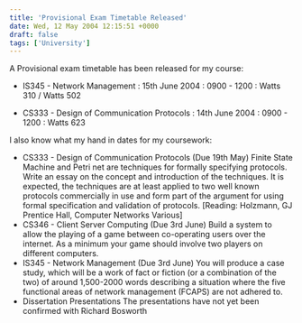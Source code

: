 ```yaml
---
title: 'Provisional Exam Timetable Released'
date: Wed, 12 May 2004 12:15:51 +0000
draft: false
tags: ['University']
---
```


A Provisional exam timetable has been released for my course:

 - IS345 - Network Management : 15th June 2004 : 0900 - 1200 : Watts 310 / Watts 502
 
 - CS333 - Design of Communication Protocols : 14th June 2004 : 0900 - 1200 : Watts 623
 
I also know what my hand in dates for my coursework:
 - CS333 - Design of Communication Protocols (Due 19th May) Finite State Machine and Petri net are techniques for formally specifying protocols. Write an essay on the concept and introduction of the techniques. It is expected, the techniques are at least applied to two well known protocols commercially in use and form part of the argument for using formal specification and validation of protocols. \[Reading: Holzmann, GJ Prentice Hall, Computer Networks Various\]
 - CS346 - Client Server Computing (Due 3rd June) Build a system to allow the playing of a game between co-operating users over the internet. As a minimum your game should involve two players on different computers.
 - IS345 - Network Management (Due 3rd June) You will produce a case study, which will be a work of fact or fiction (or a combination of the two) of around 1,500-2000 words describing a situation where the five functional areas of network management (FCAPS) are not adhered to.
 - Dissertation Presentations The presentations have not yet been confirmed with Richard Bosworth